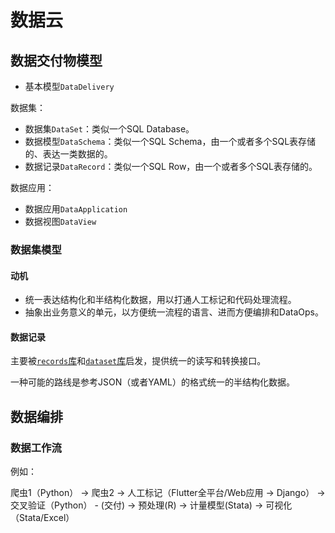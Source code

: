 # 数据云

## 数据交付物模型

- 基本模型`DataDelivery`

数据集：
- 数据集`DataSet`：类似一个SQL Database。
- 数据模型`DataSchema`：类似一个SQL Schema，由一个或者多个SQL表存储的、表达一类数据的。
- 数据记录`DataRecord`：类似一个SQL Row，由一个或者多个SQL表存储的。

数据应用：
- 数据应用`DataApplication`
- 数据视图`DataView`

### 数据集模型

#### 动机

- 统一表达结构化和半结构化数据，用以打通人工标记和代码处理流程。
- 抽象出业务意义的单元，以方便统一流程的语言、进而方便编排和DataOps。

#### 数据记录

主要被[`records`库](https://pypi.org/project/records/)和[`dataset`库](https://dataset.readthedocs.io/en/latest/)启发，提供统一的读写和转换接口。

一种可能的路线是参考JSON（或者YAML）的格式统一的半结构化数据。


## 数据编排

### 数据工作流

例如：

爬虫1（Python） -> 爬虫2 -> 人工标记（Flutter全平台/Web应用 -> Django） -> 交叉验证（Python） - (交付) -> 预处理(R) -> 计量模型(Stata) -> 可视化（Stata/Excel）


